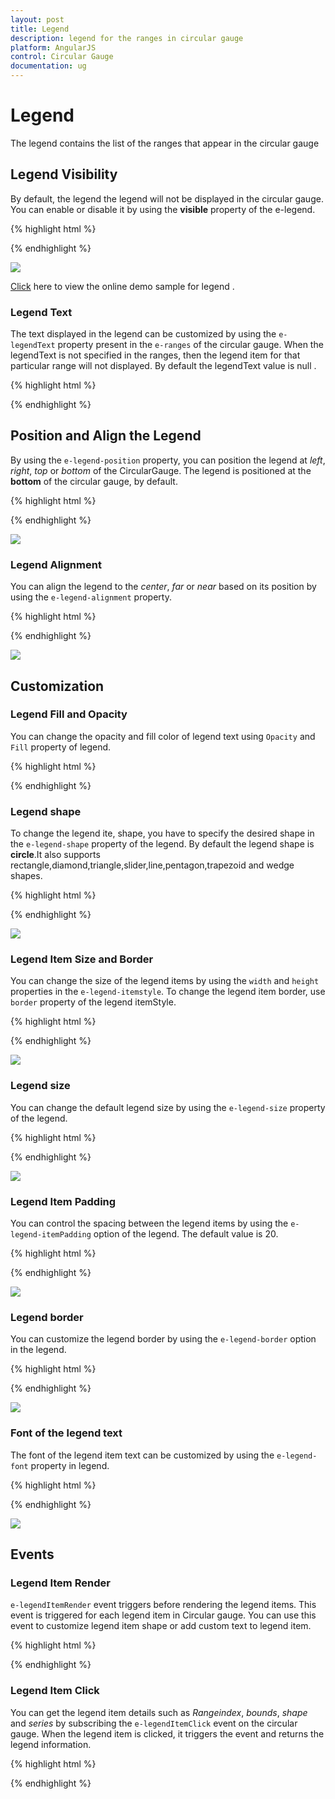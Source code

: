```yaml
---
layout: post
title: Legend
description: legend for the ranges in circular gauge
platform: AngularJS
control: Circular Gauge
documentation: ug
---
```

# Legend

The legend contains the list of the ranges that appear in the circular gauge  

## Legend Visibility

By default, the legend  the legend will not be displayed in the circular gauge. You can enable or disable it by using the **visible** property of the e-legend.

{% highlight html %}

<html xmlns="http://www.w3.org/1999/xhtml" lang="en" ng-app="CircularGaugeApp">
    <head>
        <title>Essential Studio for AngularJS:CircularGauge</title>
        <!--CSS and Script file References -->
    </head>
    <body ng-controller="CirculargaugeCtrl">
        <div id="container" ej-circulargauge e-legend-visible="true">
        </div>
        <script>
        angular.module('CircularGaugeApp', ['ejangular'])
        .controller('CircularGaugeCtrl', function ($scope) {
                     });
        </script>
    </body>
</html>

{% endhighlight %}

![](Legend_images/Legend_img1.png)


[Click](http://ngjq.syncfusion.com/#/circulargauge/legend) here to view the online demo sample for legend .

### Legend Text

The text displayed in the legend can be customized by using the `e-legendText` property present in the `e-ranges` of the circular gauge. When the legendText is not specified in the ranges, then the legend item for that particular range will not displayed. By default the legendText value is null . 


{% highlight html %}

<html xmlns="http://www.w3.org/1999/xhtml" lang="en" ng-app="CircularGaugeApp">
    <head>
        <title>Essential Studio for AngularJS: CircularGauge</title>
        <!--CSS and Script file References -->
    </head>
    <body ng-controller="CircularGaugeCtrl">
        <div id="container" ej-circulargauge>
        <e-scales>
        <e-scale>
        <e-ranges>
        <e-range e-legendText="Light Air"></e-range>
        </e-scales>
        </div>
        <script>
        angular.module('CircularGaugeApp', ['ejangular'])
        .controller('CircularGaugeCtrl', function ($scope) {
                     });
        </script>
    </body>
</html>

{% endhighlight %}


## Position and Align the Legend

By using the `e-legend-position` property, you can position the legend at *left*, *right*, *top* or *bottom* of the CircularGauge. The legend is positioned at the **bottom** of the circular gauge, by default.

{% highlight html %}

<html xmlns="http://www.w3.org/1999/xhtml" lang="en" ng-app="CircularGaugeApp">
    <head>
        <title>Essential Studio for AngularJS: CircularGauge</title>
        <!--CSS and Script file References -->
    </head>
    <body ng-controller="CircularGaugeCtrl">
        <div id="container" ej-circulargauge e-legend-position="top">
        </div>
        <script>
        angular.module('CircularGaugeApp', ['ejangular'])
        .controller('CircularGaugeCtrl', function ($scope) {
                     });
        </script>
    </body>
</html>
{% endhighlight  %}


![](Legend_images/Legend_img2.png)

### Legend Alignment

You can align the legend to the *center*, *far* or *near* based on its position by using the `e-legend-alignment` property.

{% highlight html %}

<html xmlns="http://www.w3.org/1999/xhtml" lang="en" ng-app="CircularGaugeApp">
    <head>
        <title>Essential Studio for AngularJS: CircularGauge</title>
        <!--CSS and Script file References -->
    </head>
    <body ng-controller="CircularGaugeCtrl">
        <div id="container" ej-circulargauge e-legend-position="top" e-legend-alignment="far">
        </div>
        <script>
        angular.module('CircularGaugeApp', ['ejangular'])
        .controller('CircularGaugeCtrl', function ($scope) {
                     });
        </script>
    </body>
</html>

{% endhighlight %}

![](Legend_images/Legend_img3.png)

## Customization

### Legend Fill and Opacity

You can change the opacity and fill color of legend text using `Opacity` and `Fill` property of legend. 

{% highlight html %}

<html xmlns="http://www.w3.org/1999/xhtml" lang="en" ng-app="CircularGaugeApp">
    <head>
        <title>Essential Studio for AngularJS: CircularGauge</title>
        <!--CSS and Script file References -->
    </head>
    <body ng-controller="CircularGaugeCtrl">
        <div id="container" ej-circulargauge e-legend-fill="red" e-legend-opacity="0.5">
        </div>
        <script>
        angular.module('CircularGaugeApp', ['ejangular'])
        .controller('CircularGaugeCtrl', function ($scope) {
                     });
        </script>
    </body>
</html>

{% endhighlight %}


### Legend shape

To change the legend ite, shape, you have to specify the desired shape in the `e-legend-shape` property of the legend. By default the legend shape is **circle**.It also supports rectangle,diamond,triangle,slider,line,pentagon,trapezoid and wedge shapes.

{% highlight html %}

<html xmlns="http://www.w3.org/1999/xhtml" lang="en" ng-app="CircularGaugeApp">
    <head>
        <title>Essential Studio for AngularJS: CircularGauge</title>
        <!--CSS and Script file References -->
    </head>
    <body ng-controller="CircularGaugeCtrl">
        <div id="container" ej-circulargauge e-legend-shape="slider">
        </div>
        <script>
        angular.module('CircularGaugeApp', ['ejangular'])
        .controller('CircularGaugeCtrl', function ($scope) {
                     });
        </script>
    </body>
</html>

{% endhighlight %}

![](Legend_images/Legend_img4.png)


### Legend Item Size and Border

You can change the size of the legend items by using the `width` and `height` properties in the `e-legend-itemstyle`. To change the legend item border, use `border` property of the legend itemStyle.

{% highlight html %}

<html xmlns="http://www.w3.org/1999/xhtml" lang="en" ng-app="CircularGaugeApp">
    <head>
        <title>Essential Studio for AngularJS: CircularGauge</title>
        <!--CSS and Script file References -->
    </head>
    <body ng-controller="CircularGaugeCtrl">
        <div id="container" ej-circulargauge e-legend-itemstyle-width="13"
        e-legend-itemstyle-height="13" e-legend-itemstyle-border-color="#FF0000"
        e-legend-itemstyle-border-width="2">
        </div>
        <script>
        angular.module('CircularGaugeApp', ['ejangular'])
        .controller('CircularGaugeCtrl', function ($scope) {    
                     });
        </script>
    </body>
</html>


{% endhighlight %}

![](Legend_images/Legend_img5.png)

### Legend size

You can change the default legend size by using the `e-legend-size` property of the legend.  

{% highlight html %}
<html xmlns="http://www.w3.org/1999/xhtml" lang="en" ng-app="CircularGaugeApp">
    <head>
        <title>Essential Studio for AngularJS: CircularGauge</title>
        <!--CSS and Script file References -->
    </head>
    <body ng-controller="CircularGaugeCtrl">
        <div id="container" ej-circulargauge e-legend-size-width="350px" e-legend-size-height="100px">
        </div>
        <script>
        angular.module('CircularGaugeApp', ['ejangular'])
        .controller('CircularGaugeCtrl', function ($scope) {                  
                     });
        </script>
    </body>
</html>

{% endhighlight %}

![](Legend_images/Legend_img6.png)


### Legend Item Padding

You can control the spacing between the legend items by using the `e-legend-itemPadding` option of the legend.  The default value is 20. 

{% highlight html %}

<html xmlns="http://www.w3.org/1999/xhtml" lang="en" ng-app="CircularGaugeApp">
    <head>
        <title>Essential Studio for AngularJS: CircularGauge</title>
        <!--CSS and Script file References -->
    </head>
    <body ng-controller="CircularGaugeCtrl">
        <div id="container" ej-circulargauge e-legend-itempadding="30">
        </div>
        <script>
        angular.module('CircularGaugeApp', ['ejangular'])
        .controller('CircularGaugeCtrl', function ($scope) {
                     });
        </script>
    </body>
</html>



{% endhighlight %}

![](Legend_images/Legend_img7.png)

### Legend border

You can customize the legend border by using the `e-legend-border` option in the legend. 

{% highlight html %}
<html xmlns="http://www.w3.org/1999/xhtml" lang="en" ng-app="CircularGaugeApp">
    <head>
        <title>Essential Studio for AngularJS: CircularGauge</title>
        <!--CSS and Script file References -->
    </head>
    <body ng-controller="CircularGaugeCtrl">
        <div id="container" ej-circulargauge e-legend-border-color="#FFC342" e-legend-border-width="2">
        </div>
        <script>
        angular.module('CircularGaugeApp', ['ejangular'])
        .controller('CircularGaugeCtrl', function ($scope) {
                    });
        </script>
    </body>
</html>


{% endhighlight %}

![](Legend_images/Legend_img8.png)

### Font of the legend text

The font of the legend item text can be customized by using the `e-legend-font` property in legend.


{% highlight html %}

<html xmlns="http://www.w3.org/1999/xhtml" lang="en" ng-app="CircularGaugeApp">
    <head>
        <title>Essential Studio for AngularJS: CircularGauge</title>
        <!--CSS and Script file References -->
    </head>
    <body ng-controller="CircularGaugeCtrl">
        <div id="container" ej-circulargauge e-legend-font-fontfamily="Segoe UI"
        e-legend-font-fontstyle="normal" e-legend-font-fontweight="bold" e-legend-font-size="15px" >
        </div>
        <script>
        angular.module('CircularGaugeApp', ['ejangular'])
        .controller('CircularGaugeCtrl', function ($scope) {
                    });
        </script>
    </body>
</html>


{% endhighlight %}

![](Legend_images/Legend_img9.png)

## Events

### Legend Item Render

`e-legendItemRender` event triggers before rendering the legend items. This event is triggered for each legend item in Circular gauge. You can use this event to customize legend item shape or add custom text to legend item.

{% highlight html %}

<html xmlns="http://www.w3.org/1999/xhtml" lang="en" ng-app="CircularGaugeApp">
    <head>
        <title>Essential Studio for AngularJS: CircularGauge</title>
        <!--CSS and Script file References -->
    </head>
    <body ng-controller="CircularGaugeCtrl">
        <div id="container" ej-circulargauge e-legenditemrender=onLegendRender>
        </div>
        <script>
        angular.module('CircularGaugeApp', ['ejangular'])
        .controller('CircularGaugeCtrl', function ($scope) {
                    $scope.onLegendRender="onLegendRender";
                    });
        function onLegendRender(sender) {
        //Get legend item details on legend item click.
        var legendItem = sender.data;
        }
        </script>
    </body>
</html>   

{% endhighlight %}

### Legend Item Click

You can get the legend item details such as *Rangeindex*, *bounds*, *shape* and *series* by subscribing the `e-legendItemClick` event on the circular gauge. When the legend item is clicked, it triggers the event and returns the legend information. 

{% highlight html %}

<html xmlns="http://www.w3.org/1999/xhtml" lang="en" ng-app="CircularGaugeApp">
    <head>
        <title>Essential Studio for AngularJS: CircularGauge</title>
        <!--CSS and Script file References -->
    </head>
    <body ng-controller="CircularGaugeCtrl">
        <div id="container" ej-circulargauge e-legenditemclick=onlegendclicked>
        </div>
        <script>
        angular.module('CircularGaugeApp', ['ejangular'])
        .controller('CircularGaugeCtrl', function ($scope) {
                    $scope.onlegendclicked="onlegendclicked";
                    });
        function onlegendclicked(sender) {
        //Get legend item details on legend item click.
        var legendItem = sender.data;
        }
        </script>
    </body>
</html>   

{% endhighlight %}



